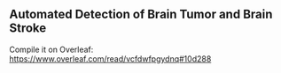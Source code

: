 ## Automated Detection of Brain Tumor and Brain Stroke

Compile it on Overleaf: https://www.overleaf.com/read/vcfdwfpgydnq#10d288
